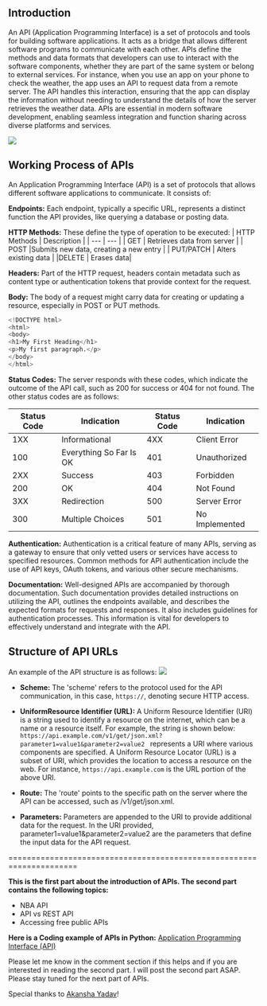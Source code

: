 ## Introduction
An API (Application Programming Interface) is a set of protocols and tools for building software applications. It acts as a bridge that allows different software programs to communicate with each other. APIs define the methods and data formats that developers can use to interact with the software components, whether they are part of the same system or belong to external services. For instance, when you use an app on your phone to check the weather, the app uses an API to request data from a remote server. The API handles this interaction, ensuring that the app can display the information without needing to understand the details of how the server retrieves the weather data. APIs are essential in modern software development, enabling seamless integration and function sharing across diverse platforms and services.

![](https://www.googleapis.com/download/storage/v1/b/kaggle-forum-message-attachments/o/inbox%2F12922590%2F8e90e10d27e9feedf34050a82ab06de9%2FAPI-01.jpg?generation=1708853441263425&alt=media)

## Working Process of APIs
An Application Programming Interface (API) is a set of protocols that allows different software applications to communicate. It consists of:

**Endpoints:** Each endpoint, typically a specific URL, represents a distinct function the API provides, like querying a database or posting data.

**HTTP Methods:** These define the type of operation to be executed:
| HTTP Methods | Description |
| --- | --- |
| GET | Retrieves data from server  |
| POST |Submits new data, creating a new entry |
| PUT/PATCH |  Alters existing data |
|DELETE  |  Erases data|


**Headers:** Part of the HTTP request, headers contain metadata such as content type or authentication tokens that provide context for the request.

**Body:** The body of a request might carry data for creating or updating a resource, especially in POST or PUT methods.

```python
<!DOCTYPE html>
<html>
<body>
<h1>My First Heading</h1>
<p>My first paragraph.</p>
</body>
</html>
```


**Status Codes:** The server responds with these codes, which indicate the outcome of the API call, such as 200 for success or 404 for not found. The other status codes are as follows:

| Status Code | Indication | Status Code | Indication |
| --- | --- | --- | --- |
| 1XX | Informational | 4XX| Client Error|
| 100| Everything So Far Is OK | 401| Unauthorized|
| 2XX| Success| 403| Forbidden|
| 200| OK | 404 | Not Found|
| 3XX| Redirection| 500| Server Error|
| 300| Multiple Choices|  501| No Implemented|


**Authentication:** Authentication is a critical feature of many APIs, serving as a gateway to ensure that only vetted users or services have access to specified resources. Common methods for API authentication include the use of API keys, OAuth tokens, and various other secure mechanisms.

**Documentation:** Well-designed APIs are accompanied by thorough documentation. Such documentation provides detailed instructions on utilizing the API, outlines the endpoints available, and describes the expected formats for requests and responses. It also includes guidelines for authentication processes. This information is vital for developers to effectively understand and integrate with the API.


## Structure  of API URLs
An example of the API structure is as follows:
![](https://www.googleapis.com/download/storage/v1/b/kaggle-forum-message-attachments/o/inbox%2F12922590%2F1a2e09683554f48292d42a74224b43bc%2FAPI-02.jpg?generation=1708853589342728&alt=media)

- **Scheme:** The 'scheme' refers to the protocol used for the API communication, in this case, `https://`, denoting secure HTTP access.

- **UniformResource Identifier (URL):** A Uniform Resource Identifier (URI) is a string used to identify a resource on the internet, which can be a name or a resource itself. For example, the string is shown below: 
`https://api.example.com/v1/get/json.xml?parameter1=value1&parameter2=value2 `
represents a URI where various components are specified. A Uniform Resource Locator (URL) is a subset of URI, which provides the location to access a resource on the web. For instance, `https://api.example.com` is the URL portion of the above URI.

- **Route:** The 'route' points to the specific path on the server where the API can be accessed, such as /v1/get/json.xml.

- **Parameters:** Parameters are appended to the URI to provide additional data for the request. In the URI provided, parameter1=value1&parameter2=value2 are the parameters that define the input data for the API request.


=====================================================================

**This is the first part about the introduction of APIs. The second part contains the following topics:**
- NBA API
- API vs REST API
- Accessing free public APIs

**Here is a Coding example of APIs in Python:** [Application Programming Interface (API)](https://www.kaggle.com/code/tanvirnwu/application-programming-interface-api?scriptVersionId=164232017)

Please let me know in the comment section if this helps and if you are interested in reading the second part. I will post the second part ASAP. Please stay tuned for the next part of APIs.

Special thanks to [Akansha Yadav](https://www.linkedin.com/in/akansha-yadav-4bb7321a9/)!
